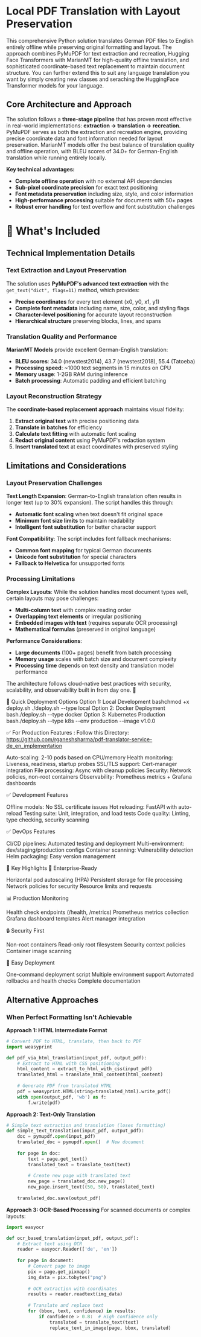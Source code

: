 # Local PDF Translation with Layout Preservation

This comprehensive Python solution translates German PDF files to English entirely offline while preserving original formatting and layout. The approach combines PyMuPDF for text extraction and recreation, Hugging Face Transformers with MarianMT for high-quality offline translation, and sophisticated coordinate-based text replacement to maintain document structure. You can further extend this to suit any language translation you want by simply creating new classes and seraching the HuggingFace Transformer models for your language. 

## Core Architecture and Approach

The solution follows a **three-stage pipeline** that has proven most effective in real-world implementations: **extraction → translation → recreation**. PyMuPDF serves as both the extraction and recreation engine, providing precise coordinate data and font information needed for layout preservation. MarianMT models offer the best balance of translation quality and offline operation, with BLEU scores of 34.0+ for German-English translation while running entirely locally.

**Key technical advantages:**
- **Complete offline operation** with no external API dependencies
- **Sub-pixel coordinate precision** for exact text positioning
- **Font metadata preservation** including size, style, and color information
- **High-performance processing** suitable for documents with 50+ pages
- **Robust error handling** for text overflow and font substitution challenges


# 🎯 What's Included
## Technical Implementation Details
### Text Extraction and Layout Preservation

The solution uses **PyMuPDF's advanced text extraction** with the `get_text("dict", flags=11)` method, which provides:
- **Precise coordinates** for every text element (x0, y0, x1, y1)
- **Complete font metadata** including name, size, color, and styling flags
- **Character-level positioning** for accurate layout reconstruction
- **Hierarchical structure** preserving blocks, lines, and spans

### Translation Quality and Performance

**MarianMT Models** provide excellent German-English translation:
- **BLEU scores**: 34.0 (newstest2014), 43.7 (newstest2018), 55.4 (Tatoeba)
- **Processing speed**: ~1000 text segments in 15 minutes on CPU
- **Memory usage**: 1-2GB RAM during inference
- **Batch processing**: Automatic padding and efficient batching

### Layout Reconstruction Strategy

The **coordinate-based replacement approach** maintains visual fidelity:
1. **Extract original text** with precise positioning data
2. **Translate in batches** for efficiency
3. **Calculate text fitting** with automatic font scaling
4. **Redact original content** using PyMuPDF's redaction system
5. **Insert translated text** at exact coordinates with preserved styling

## Limitations and Considerations

### Layout Preservation Challenges

**Text Length Expansion**: German-to-English translation often results in longer text (up to 30% expansion). The script handles this through:
- **Automatic font scaling** when text doesn't fit original space
- **Minimum font size limits** to maintain readability
- **Intelligent font substitution** for better character support

**Font Compatibility**: The script includes font fallback mechanisms:
- **Common font mapping** for typical German documents
- **Unicode font substitution** for special characters
- **Fallback to Helvetica** for unsupported fonts

### Processing Limitations

**Complex Layouts**: While the solution handles most document types well, certain layouts may pose challenges:
- **Multi-column text** with complex reading order
- **Overlapping text elements** or irregular positioning
- **Embedded images with text** (requires separate OCR processing)
- **Mathematical formulas** (preserved in original language)

**Performance Considerations**:
- **Large documents** (100+ pages) benefit from batch processing
- **Memory usage** scales with batch size and document complexity
- **Processing time** depends on text density and translation model performance



The architecture follows cloud-native best practices with security, scalability, and observability built in from day one. 🎯

🚀 Quick Deployment Options
Option 1: Local Development
bashchmod +x deploy.sh
./deploy.sh --type local
Option 2: Docker Deployment
bash./deploy.sh --type docker
Option 3: Kubernetes Production
bash./deploy.sh --type k8s --env production --image v1.0.0




✅ For Production Features : Follow this Directory: https://github.com/rganeshsharma/pdf-translator-service-de_en_implementation 

Auto-scaling: 2-10 pods based on CPU/memory
Health monitoring: Liveness, readiness, startup probes
SSL/TLS support: Cert-manager integration
File processing: Async with cleanup policies
Security: Network policies, non-root containers
Observability: Prometheus metrics + Grafana dashboards

✅ Development Features

Offline models: No SSL certificate issues
Hot reloading: FastAPI with auto-reload
Testing suite: Unit, integration, and load tests
Code quality: Linting, type checking, security scanning

✅ DevOps Features

CI/CD pipelines: Automated testing and deployment
Multi-environment: dev/staging/production configs
Container scanning: Vulnerability detection
Helm packaging: Easy version management

🌟 Key Highlights
🔧 Enterprise-Ready

Horizontal pod autoscaling (HPA)
Persistent storage for file processing
Network policies for security
Resource limits and requests

📊 Production Monitoring

Health check endpoints (/health, /metrics)
Prometheus metrics collection
Grafana dashboard templates
Alert manager integration

🔒 Security First

Non-root containers
Read-only root filesystem
Security context policies
Container image scanning

🚀 Easy Deployment

One-command deployment script
Multiple environment support
Automated rollbacks and health checks
Complete documentation


## Alternative Approaches

### When Perfect Formatting Isn't Achievable

**Approach 1: HTML Intermediate Format**
```python
# Convert PDF to HTML, translate, then back to PDF
import weasyprint

def pdf_via_html_translation(input_pdf, output_pdf):
    # Extract to HTML with CSS positioning
    html_content = extract_to_html_with_css(input_pdf)
    translated_html = translate_html_content(html_content)
    
    # Generate PDF from translated HTML
    pdf = weasyprint.HTML(string=translated_html).write_pdf()
    with open(output_pdf, 'wb') as f:
        f.write(pdf)
```

**Approach 2: Text-Only Translation**
```python
# Simple text extraction and translation (loses formatting)
def simple_text_translation(input_pdf, output_pdf):
    doc = pymupdf.open(input_pdf)
    translated_doc = pymupdf.open()  # New document
    
    for page in doc:
        text = page.get_text()
        translated_text = translate_text(text)
        
        # Create new page with translated text
        new_page = translated_doc.new_page()
        new_page.insert_text((50, 50), translated_text)
    
    translated_doc.save(output_pdf)
```

**Approach 3: OCR-Based Processing**
For scanned documents or complex layouts:
```python
import easyocr

def ocr_based_translation(input_pdf, output_pdf):
    # Extract text using OCR
    reader = easyocr.Reader(['de', 'en'])
    
    for page in document:
        # Convert page to image
        pix = page.get_pixmap()
        img_data = pix.tobytes("png")
        
        # OCR extraction with coordinates
        results = reader.readtext(img_data)
        
        # Translate and replace text
        for (bbox, text, confidence) in results:
            if confidence > 0.8:  # High confidence only
                translated = translate_text(text)
                replace_text_in_image(page, bbox, translated)
```
